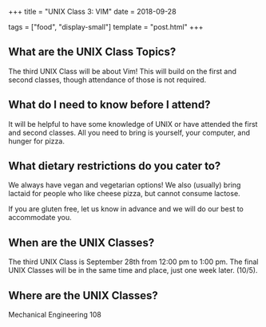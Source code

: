 +++
title = "UNIX Class 3: VIM"
date = 2018-09-28

tags = ["food", "display-small"]
template = "post.html"
+++

<!-- more -->

## What are the UNIX Class Topics?

The third UNIX Class will be about Vim! This will build on the first and second classes, though attendance of those is not required.

## What do I need to know before I attend?

It will be helpful to have some knowledge of UNIX or have attended the first and second classes. All you need to bring is yourself, your computer, and hunger for pizza. 

## What dietary restrictions do you cater to?

We always have vegan and vegetarian options! We also (usually) bring lactaid for people who like cheese pizza, but cannot consume lactose. 

If you are gluten free, let us know in advance and we will do our best to accommodate you.

## When are the UNIX Classes?
The third UNIX Class is September 28th from 12:00 pm to 1:00 pm. The final UNIX Classes will be in the same time and place, just one week later. (10/5).

## Where are the UNIX Classes?
Mechanical Engineering 108
